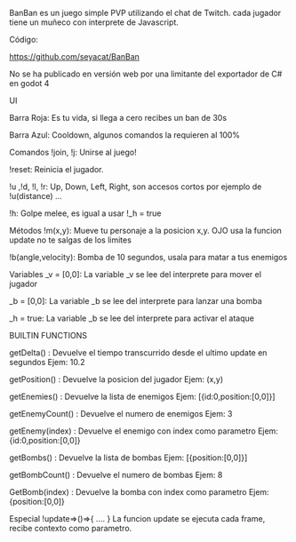 BanBan es un juego simple PVP utilizando el chat de Twitch.  cada jugador tiene un muñeco con interprete de Javascript.

Código:

https://github.com/seyacat/BanBan​

No se ha publicado en versión web por una limitante del exportador de C# en godot 4

UI

Barra Roja: Es tu vida, si llega a cero recibes un ban de 30s

Barra Azul: Cooldown, algunos comandos la requieren al 100%

Comandos
!join, !j: Unirse al juego!

!reset: Reinicia el jugador.

!u ,!d, !l, !r: Up, Down, Left, Right, son accesos cortos por ejemplo de  !u(distance) ...

!h: Golpe melee, es igual a usar !_h = true

Métodos
!m(x,y): Mueve tu personaje a la posicion x,y. OJO usa la funcion update no te salgas de los limites

!b(angle,velocity): Bomba de 10 segundos, usala para matar a tus enemigos

Variables
_v = [0,0]: La variable _v se lee del interprete para mover el jugador

_b = [0,0]: La variable _b se lee del interprete para lanzar una bomba

_h = true: La variable _b se lee del interprete para activar el ataque

BUILTIN FUNCTIONS

getDelta() : Devuelve el tiempo transcurrido desde el ultimo update en segundos
Ejem: 10.2

getPosition() : Devuelve la posicion del jugador
Ejem: (x,y)

getEnemies() : Devuelve la lista de enemigos 
Ejem: [{id:0,position:[0,0]}]

getEnemyCount() : Devuelve el numero de enemigos
Ejem: 3

getEnemy(index) : Devuelve el enemigo con index como parametro 
Ejem: {id:0,position:[0,0]}

getBombs() : Devuelve la lista de bombas
Ejem: [{position:[0,0]}]

getBombCount() : Devuelve el numero de bombas
Ejem: 8

GetBomb(index) : Devuelve la bomba con index como parametro
Ejem: {position:[0,0]}


Especial
!update=>()=>{ .... } La funcion update se ejecuta cada frame, recibe contexto como parametro. 


